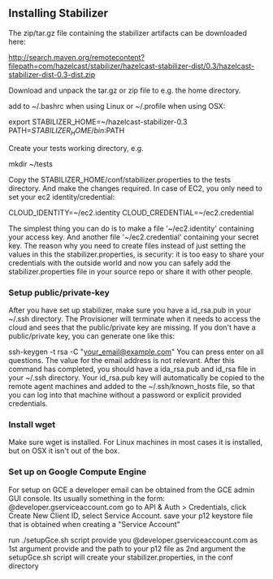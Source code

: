 

## Installing Stabilizer

The zip/tar.gz file containing the stabilizer artifacts can be downloaded here:

http://search.maven.org/remotecontent?filepath=com/hazelcast/stabilizer/hazelcast-stabilizer-dist/0.3/hazelcast-stabilizer-dist-0.3-dist.zip

Download and unpack the tar.gz or zip file to e.g. the home directory.

add to ~/.bashrc when using Linux or ~/.profile when using OSX:

export STABILIZER_HOME=~/hazelcast-stabilizer-0.3
PATH=$STABILIZER_HOME/bin:$PATH

Create your tests working directory, e.g.

mkdir ~/tests

Copy the STABILIZER_HOME/conf/stabilizer.properties to the tests directory. And make the changes required. In case of EC2, you only need to set your ec2 identity/credential:

CLOUD_IDENTITY=~/ec2.identity
CLOUD_CREDENTIAL=~/ec2.credential

The simplest thing you can do is to make a file '~/ec2.identity' containing your access key. And another file '~/ec2.credential' containing your secret key. The reason why you need to create files instead of just setting the values in this the stabilizer.properties, is security: it is too easy to share your credentials with the outside world and now you can safely add the stabilizer.properties file in your source repo or share it with other people.

### Setup public/private-key

After you have set up stabilizer, make sure you have a id_rsa.pub in your ~/.ssh directory. The Provisioner will terminate when it needs to access the cloud and sees that the public/private key are missing. If you don't have a public/private key, you can generate one like this:

ssh-keygen -t rsa -C "your_email@example.com"
You can press enter on all questions. The value for the email address is not relevant. After this command has completed, you should have a ida_rsa.pub and id_rsa file in your ~/.ssh directory. Your id_rsa.pub key will automatically be copied to the remote agent machines and added to the ~/.ssh/known_hosts file, so that you can log into that machine without a password or explicit provided credentials.

### Install wget

Make sure wget is installed. For Linux machines in most cases it is installed, but on OSX it isn't out of the box.

### Set up on Google Compute Engine

For setup on GCE a developer email can be obtained from the GCE admin GUI console. Its usually something in the form: @developer.gserviceaccount.com go to API & Auth > Credentials, click Create New Client ID, select Service Account. save your p12 keystore file that is obtained when creating a "Service Account"

run ./setupGce.sh script provide you @developer.gserviceaccount.com as 1st argument provide and the path to your p12 file as 2nd argument the setupGce.sh script will create your stabilizer.properties, in the conf directory